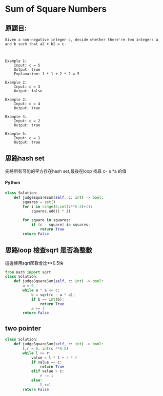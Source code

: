 # Sum of Square Numbers

## 原題目:
```
Given a non-negative integer c, decide whether there're two integers a and b such that a2 + b2 = c.

 

Example 1:
    Input: c = 5
    Output: true
    Explanation: 1 * 1 + 2 * 2 = 5
    
Example 2:
    Input: c = 3
    Output: false
    
Example 3:
    Input: c = 4
    Output: true
    
Example 4:
    Input: c = 2
    Output: true
    
Example 5:
    Input: c = 1
    Output: true 
```

## 思路hash set
先將所有可能的平方存在hash set,最後在loop 找尋 c- a *a 的值



#### Python
``` python
class Solution:
    def judgeSquareSum(self, c: int) -> bool:
        squares = set()
        for i in range(0,int(c**0.5)+1):
            squares.add(i * i)
        
        for square in squares:
            if (c - square) in squares:
                return True           
        return False 
``` 


## 思路loop 檢查sqrt 是否為整數

這邊使用sqrt函數會比**0.5快


``` python
from math import sqrt
class Solution:
    def judgeSquareSum(self, c: int) -> bool:
        a = 0
        while a * a <= c:
            b = sqrt(c - a * a);
            if b == int(b):
                return True  
            a += 1
        return False 
 ```


## two pointer


``` python
class Solution:        
    def judgeSquareSum(self, c: int) -> bool:
        l,r = 0, int(c **0.5)
        while l <= r:
            value = l * l + r * r
            if value == c:
                return True
            elif value > c:
                r -= 1
            else:
                l +=1  
        return False 
        
 ```







